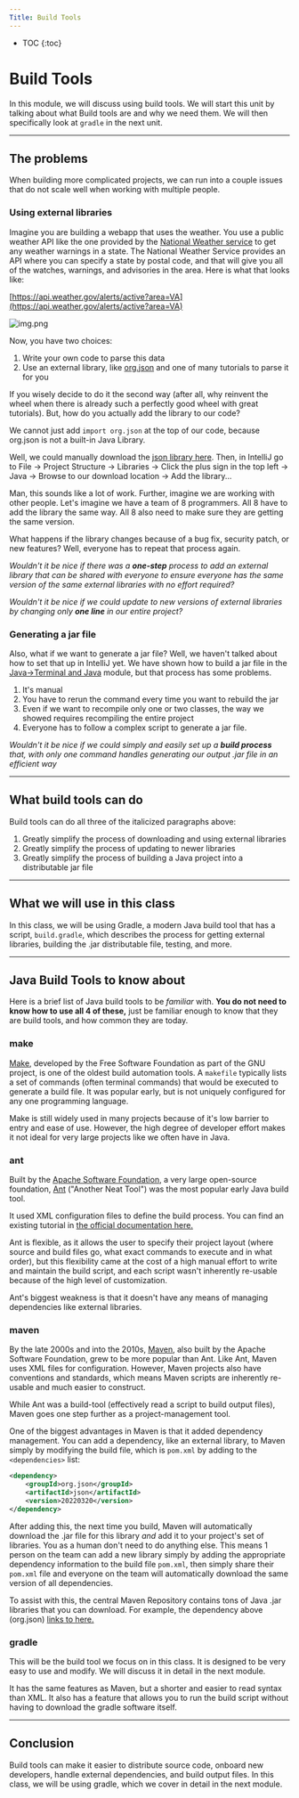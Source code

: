 ```yaml
---
Title: Build Tools
---
```


* TOC
{:toc}

# Build Tools

In this module, we will discuss using build tools. We will start this unit by talking about what Build tools are and why we need
them. We will then specifically look at `gradle` in the next unit.

---

## The problems

When building more complicated projects, we can run into a couple issues that do not
scale well when working with multiple people.

### Using external libraries

Imagine you are building a webapp that uses the weather. You use a public weather
API like the one provided by the [National Weather service](https://www.weather.gov/documentation/services-web-api)
to get any weather warnings in a state. The National Weather Service provides
an API where you can specify a state by postal code, and that will give you
all of the watches, warnings, and advisories in the area. Here is what
that looks like:

[https://api.weather.gov/alerts/active?area=VA](https://api.weather.gov/alerts/active?area=VA)

![img.png](../images/1/weather_json.png)

Now, you have two choices:
1. Write your own code to parse this data
2. Use an external library, like [org.json](https://www.json.org/json-en.html) and one of many tutorials to parse it for you

If you wisely decide to do it the second way (after all, why reinvent the wheel when
there is already such a perfectly good wheel with great tutorials). But, how
do you actually add the library to our code?

We cannot just add `import org.json` at the top of our code, because org.json
is not a built-in Java Library.

Well, we could manually download the [json library here](https://mvnrepository.com/artifact/org.json/json/20220320).
Then, in IntelliJ go to File -> Project Structure -> Libraries -> Click the plus
sign in the top left -> Java -> Browse to our download location -> Add the library...

Man, this sounds like a lot of work. Further, imagine we are working with other people.
Let's imagine we have a team of 8 programmers. All 8 have to add the library the same way.
All 8 also need to make sure they are getting the same version.

What happens if the library changes because of a bug fix, security patch, or new
features? Well, everyone has to repeat that process again.

*Wouldn't it be nice if there was a **one-step** process to add an external
library that can be shared with everyone to ensure everyone has the same version
of the same external libraries with no effort required?*

*Wouldn't it be nice if we could update to new versions of external libraries
by changing only **one line** in our entire project?*

### Generating a jar file

Also, what if we want to generate a jar file? Well, we haven't talked about how to
set that up in IntelliJ yet. We have shown how to build a jar file in the [Java->Terminal and Java](https://sde-coursepack.github.io/modules/java/Terminal-and-Java/)
module, but that process has some problems.

1. It's manual 
2. You have to rerun the command every time you want to rebuild the jar 
3. Even if we want to recompile only one or two classes, the way we showed requires recompiling the entire project 
4. Everyone has to follow a complex script to generate a jar file.

*Wouldn't it be nice if we could simply and easily set up a **build process** that, with
only one command handles generating our output .jar file in an efficient way*

---

## What build tools can do

Build tools can do all three of the italicized paragraphs above:
1. Greatly simplify the process of downloading and using external libraries 
2. Greatly simplify the process of updating to newer libraries 
3. Greatly simplify the process of building a Java project into a distributable jar file

---

## What we will use in this class

In this class, we will be using Gradle, a modern Java build tool that has a script,
`build.gradle`, which describes the process for getting external libraries, building
the .jar distributable file, testing, and more.

---

## Java Build Tools to know about

Here is a brief list of Java build tools to be *familiar* with. **You do not need
to know how to use all 4 of these,** just be familiar enough to know that they are build
tools, and how common they are today.

### make

[Make](https://www.gnu.org/software/make/), developed by the Free Software Foundation
as part of the GNU project, is one of the oldest build automation tools. A ``makefile``
typically lists a set of commands (often terminal commands) that would be executed
to generate a build file. It was popular early, but is not uniquely configured
for any one programming language.

Make is still widely used in many projects because of it's low barrier to entry and
ease of use. However, the high degree of developer effort makes it not ideal for
very large projects like we often have in Java.

### ant

Built by the [Apache Software Foundation](https://www.apache.org/), a very
large open-source foundation, [Ant](https://ant.apache.org/) ("Another Neat Tool") 
was the most popular early Java build tool.

It used XML configuration files to define the build process. You can find
an existing tutorial in [the official documentation here.](https://ant.apache.org/manual/tutorial-HelloWorldWithAnt.html)

Ant is flexible, as it allows the user to specify their project layout (where source
and build files go, what exact commands to execute and in what order), but this flexibility
came at the cost of a high manual effort to write and maintain the build script, and
each script wasn't inherently re-usable because of the high level of customization.

Ant's biggest weakness is that it doesn't have any means of managing dependencies like
external libraries.

### maven

By the late 2000s and into the 2010s, [Maven](https://maven.apache.org/), also
built by the Apache Software Foundation, grew to be more popular than Ant. Like Ant, 
Maven uses XML files for configuration. However, Maven projects also have conventions
and standards, which means Maven scripts are inherently re-usable and much easier
to construct.

While Ant was a build-tool (effectively read a script to build output files), Maven
goes one step further as a project-management tool.

One of the biggest advantages in Maven is that it added dependency management. You
can add a dependency, like an external library, to Maven simply by modifying
the build file, which is `pom.xml` by adding to the `<dependencies>` list:

```xml
<dependency>
    <groupId>org.json</groupId>
    <artifactId>json</artifactId>
    <version>20220320</version>
</dependency>
```

After adding this, the next time you build, Maven will automatically download
the .jar file for this library *and* add it to your project's set of libraries.
You as a human don't need to do anything else. This means 1 person on the team
can add a new library simply by adding the appropriate dependency information
to the build file `pom.xml`, then simply share their `pom.xml` file and everyone
on the team will automatically download the same version of all dependencies.

To assist with this, the central Maven Repository contains tons of Java .jar libraries
that you can download. For example, the dependency above (org.json) [links to
here.](https://search.maven.org/artifact/org.json/json/20220320/bundle)

### gradle

This will be the build tool we focus on in this class. It is designed
to be very easy to use and modify. We will discuss it in detail
in the next module.

It has the same features as Maven, but a shorter and easier to read syntax
than XML. It also has a feature that allows you to run the build script
without having to download the gradle software itself.

---

## Conclusion

Build tools can make it easier to distribute source code, onboard new
developers, handle external dependencies, and build output files. In this
class, we will be using gradle, which we cover in detail in the next module.